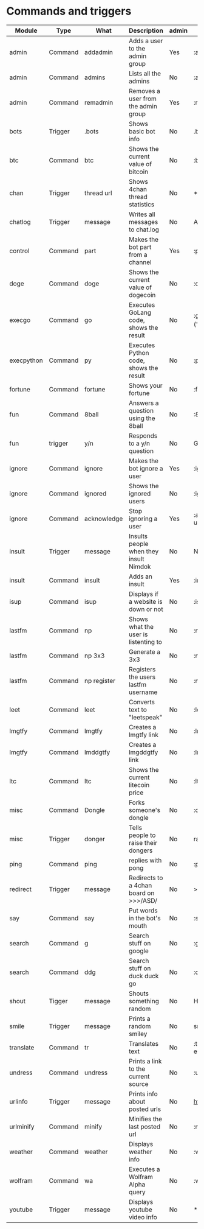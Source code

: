 Commands and triggers
======
| Module     | Type    | What             | Description                            | admin | Example                                   |
| -----------|---------|------------------|----------------------------------------|-------|-------------------------------------------|
| admin      | Command | addadmin         | Adds a user to the admin group         | Yes   | :addadmin shodan                          |
| admin      | Command | admins           | Lists all the admins                   | No    | :admins                                   |
| admin      | Command | remadmin         | Removes a user from the admin group    | Yes   | :remadmin shodan                          |
| bots       | Trigger | .bots            | Shows basic bot info                   | No    | .bots                                     |
| btc        | Command | btc              | Shows the current value of bitcoin     | No    | :btc                                      |
| chan       | Trigger | thread url       | Shows 4chan thread statistics          | No    | \*4chan thread\*                          |
| chatlog    | Trigger | message          | Writes all messages to chat.log        | No    | Any message                               |
| control    | Command | part             | Makes the bot part from a channel      | Yes   | :part #/g/sicp                            |
| doge       | Command | doge             | Shows the current value of dogecoin    | No    | :doge                                     |
| execgo     | Command | go               | Executes GoLang code, shows the result | No    | :go fmt &#124; fmt.Println ("Hello, 世界")|
| execpython | Command | py               | Executes Python code, shows the result | No    | :py print "hi"                            |
| fortune    | Command | fortune          | Shows your fortune                     | No    | :fortune                                  |
| fun        | Command | 8ball            | Answers a question using the 8ball     | No    | :8ball go outside?                        |
| fun        | trigger | y/n              | Responds to a y/n question             | No    | Go outside y/n?                           |
| ignore     | Command | ignore           | Makes the bot ignore a user            | Yes   | :ignore user1                             |
| ignore     | Command | ignored          | Shows the ignored users                | No    | :ignored                                  |
| ignore     | Command | acknowledge      | Stop ignoring a user                   | Yes   | :acknowledge user1                        |
| insult     | Trigger | message          | Insults people when they insult Nimdok | No    | Nimdok sucks                              |
| insult     | Command | insult           | Adds an insult                         | Yes   | :insult okay then                         |
| isup       | Command | isup             | Displays if a website is down or not   | No    | :isup google.com                          |
| lastfm     | Command | np               | Shows what the user is listenting to   | No    | :np                                       |
| lastfm     | Command | np 3x3           | Generate a 3x3                         | No    | :np 3x3                                   |
| lastfm     | Command | np register      | Registers the users lastfm username    | No    | :np register usr                          |
| leet       | Command | leet             | Converts text to "leetspeak"           | No    | :leet hello world                         |
| lmgtfy     | Command | lmgtfy           | Creates a lmgtfy link                  | No    | :lmgtfy something                         |
| lmgtfy     | Command | lmddgtfy         | Creates a lmgddgtfy link               | No    | :lmddgtfy stuff                           |
| ltc        | Command | ltc              | Shows the current litecoin price       | No    | :ltc                                      |
| misc       | Command | Dongle           | Forks someone's dongle                 | No    | :dongle shodan                            |
| misc       | Trigger | donger           | Tells people to raise their dongers    | No    | raise that donger                         |
| ping       | Command | ping             | replies with pong                      | No    | :ping                                     |
| redirect   | Trigger | message          | Redirects to a 4chan board on >>>/ASD/ | No    | >>>/g/                                    |
| say        | Command | say              | Put words in the bot's mouth           | No    | :say hello world                          |
| search     | Command | g                | Search stuff on google                 | No    | :g cake                                   |
| search     | Command | ddg              | Search stuff on duck duck go           | No    | :ddg cake                                 |
| shout      | Tigger  | message          | Shouts something random                | No    | HELLO WORLD                               |
| smile      | Trigger | message          | Prints a random smiley                 | No    | smile                                     |
| translate  | Command | tr               | Translates text                        | No    | :tr {from auto} {to english} hello world  |
| undress    | Command | undress          | Prints a link to the current source    | No    | :undress                                  |
| urlinfo    | Trigger | message          | Prints info about posted urls          | No    | http://example.com/                       |
| urlminify  | Command | minify           | Minifies the last posted url           | No    | :minify                                   |
| weather    | Command | weather          | Displays weather info                  | No    | :w tokyo                                  |
| wolfram    | Command | wa               | Executes a Wolfram Alpha query         | No    | :wa wine in france                        |
| youtube    | Trigger | message          | Displays youtube video info            | No    | \*youtube link\*                          |
